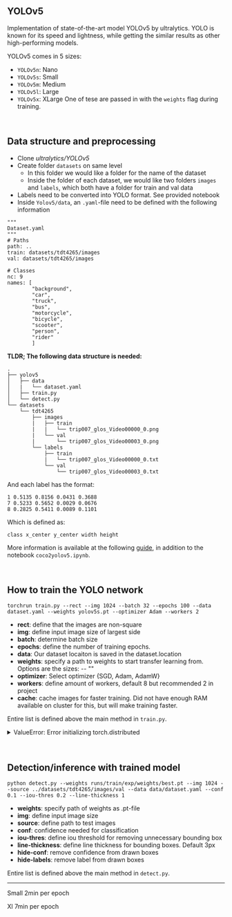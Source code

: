## YOLOv5
Implementation of state-of-the-art model YOLOv5 by ultralytics. YOLO is known for its speed and lightness, while getting the similar results as other high-performing models.

YOLOv5 comes in 5 sizes:
- `YOLOv5n`: Nano
- `YOLOv5s`: Small
- `YOLOv5m`: Medium
- `YOLOv5l`: Large
- `YOLOv5x`: XLarge
One of tese are passed in with the `weights` flag during training.

&nbsp;

## Data structure and preprocessing
- Clone *ultralytics/YOLOv5*
- Create folder `datasets` on same level
    - In this folder we would like a folder for the name of the dataset
    - Inside the folder of each dataset, we would like two folders `images` and `labels`, which both have a folder for train and val data
- Labels need to be converted into YOLO format. See provided notebook
- Inside `Yolov5/data`, an `.yaml`-file need to be defined with the following information
```Py
"""
Dataset.yaml
"""
# Paths
path: ..
train: datasets/tdt4265/images
val: datasets/tdt4265/images

# Classes
nc: 9
names: [
        "background",
        "car",
        "truck",
        "bus",
        "motorcycle",
        "bicycle",
        "scooter",
        "person",
        "rider"
        ]
```

**TLDR; The following data structure is needed:**
```
.
├── yolov5
│   ├── data
│   |   └── dataset.yaml
│   ├── train.py
│   └── detect.py
└── datasets
    └── tdt4265
        ├── images
        |   ├── train
        |   |   └── trip007_glos_Video00000_0.png
        |   └── val
        |       └── trip007_glos_Video00003_0.png
        └── labels
            ├── train
            |   └── trip007_glos_Video00000_0.txt
            └── val
                └── trip007_glos_Video00003_0.txt
```
And each label has the format:
```
1 0.5135 0.8156 0.0431 0.3688
7 0.5233 0.5652 0.0029 0.0676
8 0.2825 0.5411 0.0089 0.1101
```
Which is defined as:

`class x_center y_center width height`

More information is available at the following [guide](https://github.com/ultralytics/yolov5/wiki/Train-Custom-Data), in addition to the notebook `coco2yolov5.ipynb`.



&nbsp;

## How to train the YOLO network

```
torchrun train.py --rect --img 1024 --batch 32 --epochs 100 --data dataset.yaml --weights yolov5s.pt --optimizer Adam --workers 2
```
- **rect**: define that the images are non-square
- **img**: define input image size of largest side
- **batch**: determine batch size
- **epochs**: define the number of training epochs.
- **data**: Our dataset locaiton is saved in the dataset.location
- **weights**: specify a path to weights to start transfer learning from. Options are the sizes:
-- ""
- **optimizer**: Select optimizer {SGD, Adam, AdamW}
- **workers**: define amount of workers, default 8 but recommended 2 in project
- **cache**: cache images for faster training. Did not have enough RAM available on cluster for this, but will make training faster.

Entire list is defined above the main method in `train.py`.

<details>
<summary>ValueError: Error initializing torch.distributed</summary>
Fix this by running either of the following options:

```torchrun train.py``` 

```python -m torch.distributed.launch train.py```

</details>

&nbsp;

## Detection/inference with trained model

```
python detect.py --weights runs/train/exp/weights/best.pt --img 1024 --source ../datasets/tdt4265/images/val --data data/dataset.yaml --conf 0.1 --iou-thres 0.2 --line-thickness 1
```

- **weights**: specify path of weights as .pt-file
- **img**: define input image size
- **source**: define path to test images
- **conf**: confidence needed for classification
- **iou-thres**: define iou threshold for removing unnecessary bounding box
- **line-thickness**: define line thickness for bounding boxes. Default 3px
- **hide-conf**: remove confidence from drawn boxes
- **hide-labels**: remove label from drawn boxes

Entire list is defined above the main method in `detect.py`.


---

Small 2min per epoch

Xl 7min per epoch